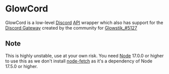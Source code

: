 # GlowCord
GlowCord is a low-level [Discord](https://discord.com) [API](https://discord.dev) wrapper which also has support for the [Discord Gateway](https://discord.com/developers/docs/topics/gateway) created by the community for [Glowstik_#5127](https://www.youtube.com/c/Glowstik)

## __**Note**__
This is highly unstable, use at your own risk.
You need [Node](https://nodejs.org/en/) 17.0.0 or higher to use this as we don't install [node-fetch](https://npmjs.com/package/node-fetch) as it's a dependency of Node 17.5.0 or higher.